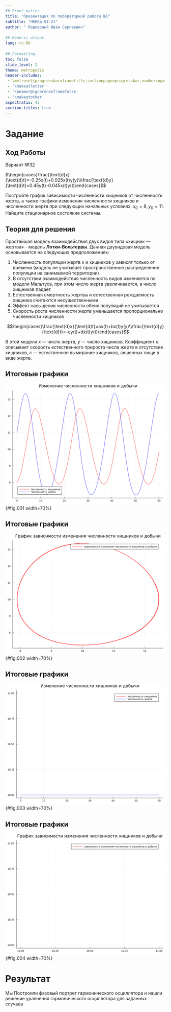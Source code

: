 ```yaml
---
## Front matter
title: "Презентация по лабораторной работе №5"
subtitle: "НКНбд-01-21"
author: " Подлесный Иван Сергеевич"

## Generic otions
lang: ru-RU

## Formatting
toc: false
slide_level: 2
theme: metropolis
header-includes: 
 - \metroset{progressbar=frametitle,sectionpage=progressbar,numbering=fraction}
 - '\makeatletter'
 - '\beamer@ignorenonframefalse'
 - '\makeatother'
aspectratio: 43
section-titles: true
---
```


# Задание

## Ход Работы 

Вариант №32

$\begin{cases}\frac{\text{d}x}{\text{d}t}=-0.25x(t)+0.025x(t)y(y)\\\frac{\text{d}y}{\text{d}t}=0.45y(t)-0.045x(t)y(t)\end{cases}$$

Постройте график зависимости численности хищников от численности жертв, а также графики изменения численности хищников и численности жертв при следующих начальных условиях: $x_{0} = 8, y_{0} = 11$. Найдите стационарное состояние системы.  

## Теория для решения

   Простейшая модель взаимодействия двух видов типа «хищник — жертва» - модель **Лотки-Вольтерры**. Данная двувидовая модель основывается на следующих предположениях: 

1. Численность популяции жертв x и хищников y зависят только от времени (модель не учитывает пространственное распределение популяции на занимаемой территории) 
2. В отсутствии взаимодействия численность видов изменяется по модели Мальтуса, при этом число жертв увеличивается, а число хищников падает 
3. Естественная смертность жертвы и естественная рождаемость хищника считаются несущественными
4. Эффект насыщения численности обеих популяций не учитывается 
5. Скорость роста численности жертв уменьшается пропорционально численности хищников

$$\begin{cases}\frac{\text{d}x}{\text{d}t}=ax(t)+bx(t)y(y)\\\frac{\text{d}y}{\text{d}t}=-cy(t)+dx(t)y(t)\end{cases}$$

В этой модели $x$ -- число жертв, $y$ -- число хищников. Коэффициент $a$ описывает скорость естественного прироста числа жертв в отсутствие хищников, $c$ -- естественное вымирание хищников, лишенных пищи в виде жертв.

## Итоговые графики

![График 1](first.png){#fig:001 width=70%}

## Итоговые графики

![Фазовый портрет](second.png){#fig:002 width=70%}

## Итоговые графики

![График](third.png){#fig:003 width=70%}

## Итоговые графики

![Фазовый портрет](fourth.png){#fig:004 width=70%}

# Результат
Мы Построили фазовый портрет гармонического осциллятора и нашли решение уравнения гармонического осциллятора для заданных случаев 